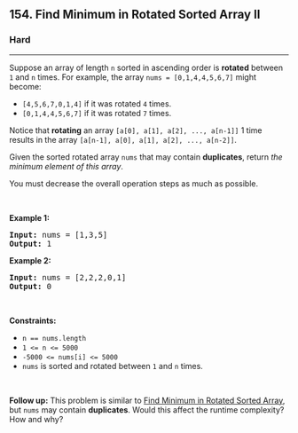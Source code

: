 <h2>154. Find Minimum in Rotated Sorted Array II</h2><h3>Hard</h3><hr><div style="user-select: auto;"><p style="user-select: auto;">Suppose an array of length <code style="user-select: auto;">n</code> sorted in ascending order is <strong style="user-select: auto;">rotated</strong> between <code style="user-select: auto;">1</code> and <code style="user-select: auto;">n</code> times. For example, the array <code style="user-select: auto;">nums = [0,1,4,4,5,6,7]</code> might become:</p>

<ul style="user-select: auto;">
	<li style="user-select: auto;"><code style="user-select: auto;">[4,5,6,7,0,1,4]</code> if it was rotated <code style="user-select: auto;">4</code> times.</li>
	<li style="user-select: auto;"><code style="user-select: auto;">[0,1,4,4,5,6,7]</code> if it was rotated <code style="user-select: auto;">7</code> times.</li>
</ul>

<p style="user-select: auto;">Notice that <strong style="user-select: auto;">rotating</strong> an array <code style="user-select: auto;">[a[0], a[1], a[2], ..., a[n-1]]</code> 1 time results in the array <code style="user-select: auto;">[a[n-1], a[0], a[1], a[2], ..., a[n-2]]</code>.</p>

<p style="user-select: auto;">Given the sorted rotated array <code style="user-select: auto;">nums</code> that may contain <strong style="user-select: auto;">duplicates</strong>, return <em style="user-select: auto;">the minimum element of this array</em>.</p>

<p style="user-select: auto;">You must decrease the overall operation steps as much as possible.</p>

<p style="user-select: auto;">&nbsp;</p>
<p style="user-select: auto;"><strong style="user-select: auto;">Example 1:</strong></p>
<pre style="user-select: auto;"><strong style="user-select: auto;">Input:</strong> nums = [1,3,5]
<strong style="user-select: auto;">Output:</strong> 1
</pre><p style="user-select: auto;"><strong style="user-select: auto;">Example 2:</strong></p>
<pre style="user-select: auto;"><strong style="user-select: auto;">Input:</strong> nums = [2,2,2,0,1]
<strong style="user-select: auto;">Output:</strong> 0
</pre>
<p style="user-select: auto;">&nbsp;</p>
<p style="user-select: auto;"><strong style="user-select: auto;">Constraints:</strong></p>

<ul style="user-select: auto;">
	<li style="user-select: auto;"><code style="user-select: auto;">n == nums.length</code></li>
	<li style="user-select: auto;"><code style="user-select: auto;">1 &lt;= n &lt;= 5000</code></li>
	<li style="user-select: auto;"><code style="user-select: auto;">-5000 &lt;= nums[i] &lt;= 5000</code></li>
	<li style="user-select: auto;"><code style="user-select: auto;">nums</code> is sorted and rotated between <code style="user-select: auto;">1</code> and <code style="user-select: auto;">n</code> times.</li>
</ul>

<p style="user-select: auto;">&nbsp;</p>
<p style="user-select: auto;"><strong style="user-select: auto;">Follow up:</strong> This problem is similar to&nbsp;<a href="https://leetcode.com/problems/find-minimum-in-rotated-sorted-array/description/" target="_blank" style="user-select: auto;">Find Minimum in Rotated Sorted Array</a>, but&nbsp;<code style="user-select: auto;">nums</code> may contain <strong style="user-select: auto;">duplicates</strong>. Would this affect the runtime complexity? How and why?</p>

<p style="user-select: auto;">&nbsp;</p>
</div>